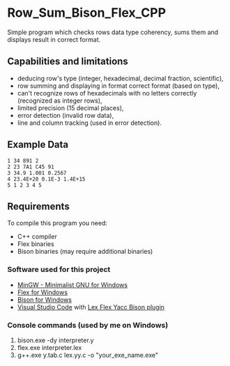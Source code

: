 # Row_Sum_Bison_Flex_CPP
Simple program which checks rows data type coherency, sums them and displays result in correct format.

## Capabilities and limitations
  - deducing row's type (integer, hexadecimal, decimal fraction, scientific),
  - row summing and displaying in format correct format (based on type),
  - can't recognize rows of hexadecimals with no letters correctly (recognized as integer rows),
  - limited precision (15 decimal places),
  - error detection (invalid row data),
  - line and column tracking (used in error detection).

## Example Data
```
1 34 891 2
2 23 7A1 C45 91
3 34.9 1.001 0.2567
4 23.4E+20 0.1E-3 1.4E+15
5 1 2 3 4 5
```

## Requirements
To compile this program you need:
  - C++ compiler
  - Flex binaries
  - Bison binaries (may require additional binaries)
  
### Software used for this project
  - [MinGW - Minimalist GNU for Windows](https://sourceforge.net/projects/mingw/)
  - [Flex for Windows](http://gnuwin32.sourceforge.net/packages/flex.htm)
  - [Bison for Windows](http://gnuwin32.sourceforge.net/packages/bison.htm)
  - [Visual Studio Code](https://code.visualstudio.com/) with [Lex Flex Yacc Bison plugin](https://marketplace.visualstudio.com/items?itemName=faustinoaq.lex-flex-yacc-bison)
  
### Console commands (used by me on Windows)
  1. bison.exe -dy interpreter.y
  2. flex.exe interpreter.lex
  3. g++.exe y.tab.c lex.yy.c -o "your_exe_name.exe"
